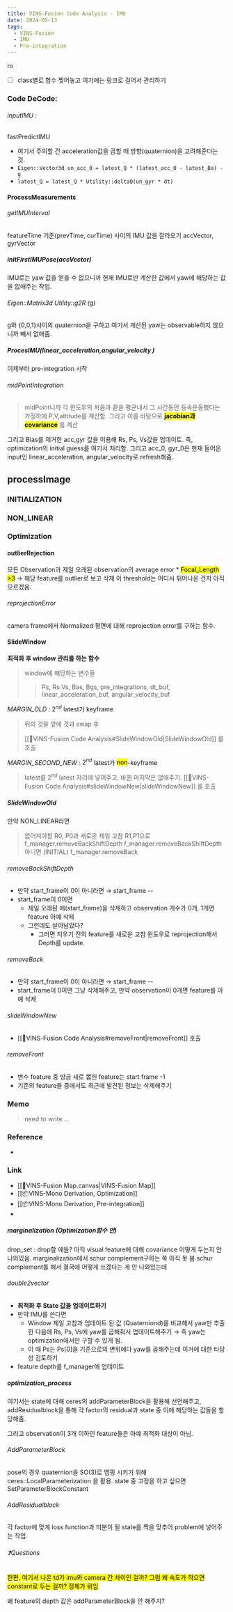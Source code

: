 ```yaml
---
title: VINS-Fusion Code Analysis - IMU
date: 2024-05-13
tags:
  - VINS-Fusion
  - IMU
  - Pre-integration
---
```

ro
- [ ] class별로 함수 찢어놓고 여기에는 링크로 걸어서 관리하기
### Code DeCode: 
###### inputIMU : 
fastPredictIMU
- 여기서 주의할 건 acceleration값을 곱할 때 방향(quaternion)을 고려해준다는 것.
- `Eigen::Vector3d un_acc_0 = latest_Q * (latest_acc_0 - latest_Ba) - g`
- `latest_Q = latest_Q * Utility::deltaQ(un_gyr * dt)`



#### ProcessMeasurements
###### getIMUInterval
featureTime 기준(prevTime, curTime) 사이의 IMU 값을 잘라오기
accVector, gyrVector


##### initFirstIMUPose(accVector)
IMU로는 yaw 값을 얻을 수 없으니까 현재 IMU로만 계산한 값에서 yaw에 해당하는 값을 없애주는 작업.
###### Eigen::Matrix3d Utility::g2R (g)
 g와 {0,0,1}사이의 quaternion을 구하고 여기서 계산된 yaw는 observable하지 않으니까 빼서 없애줌.






##### ProcesIMU(linear_acceleration,angular_velocity )
이제부터 pre-integration 시작
###### midPointIntegration
> midPoint니까 각 윈도우의 처음과 끝을 평균내서 그 시간동안 등속운동했다는 가정하에 P,V,attitude를 계산함.
>  그리고 이를 바탕으로 **<mark class="hltr-yellow">jacobian과 covariance</mark>** 를 계산

그리고 Bias를 제거한 acc,gyr 값을 이용해 Rs, Ps, Vs값을 업데이트. 즉, optimization의 initial guess를 여기서 처리함.
그리고 acc_0, gyr_0은 현재 들어온 input인 linear_acceleration, angular_velocity로 refresh해줌.

## processImage
### INITIALIZATION
### NON_LINEAR

### Optimization

#### outlierRejection
모든 Observation과 제일 오래된 observation의 
average error * <mark class="hltr-red">Focal_Length >3</mark> → 해당 feature를 outlier로 보고 삭제
이 threshold는 어디서 튀어나온 건지 아직 모르겠음.

###### reprojectionError
camera frame에서 Normalized 평면에 대해 reprojection error를 구하는 함수.
#### SlideWindow
**최적화 후 window 관리를 하는 함수**

>window에 해당하는 변수들
>>Ps, Rs
>>Vs, Bas, Bgs, pre_integrations, dt_buf, linear_acceleration_buf, angular_velocity_buf

*MARGIN_OLD* : $2^{nd}$ latest가 keyframe
 > 뒤의 것을 앞에 것과 swap 후 
 > >
 > [[🧩VINS-Fusion Code Analysis#SlideWindowOld|SlideWindowOld]] 를 호출
 
 *MARGIN_SECOND_NEW* : $2^{nd}$ latest가 <mark class="hltr-orange">non</mark>-keyframe
 > latest를 $2^{nd}$ latest 자리에 넣어주고, 바뀐 마지막은 없애주기.
 > [[🧩VINS-Fusion Code Analysis#slideWindowNew|slideWindowNew]] 를 호출
 > 
 > 
##### SlideWindowOld
 만약 NON_LINEAR라면
 > 없어져야할 R0, P0과 새로운 제일 고참 R1,P1으로 f_manager.removeBackShiftDepth
 > f_manager.removeBackShiftDepth
 아니면 (INITIAL)
 > f_manager.removeBack
 
 
###### removeBackShiftDepth
- 만약 start_frame이 0이 아니라면  → start_frame --
- start_frame이 0이면
	- 제일 오래된 애(start_frame)을 삭제하고 observation 개수가 0개, 1개면 feature 아예 삭제
	- 그런데도 살아남았다?
		- 그러면 지우기 전의 feature를 새로운 고참 윈도우로 reprojection해서 Depth를 update.


###### removeBack
- 만약 start_frame이 0이 아니라면 → start_frame --
- start_frame이 0이면 그냥 삭제해주고, 만약 observation이 0개면 feature를 아예 삭제

 > 
 
###### slideWindowNew
- [[🧩VINS-Fusion Code Analysis#removeFront|removeFront]] 호출

###### removeFront
- 변수 feature 중 방금 새로 뽑힌 feature는 start frame -1
- 기존의 feature들 중에서도 최근에 발견된 정보는 삭제해주기

### Memo
> need to write ...

### Reference
- 

### Link
- [[🧩VINS-Fusion Map.canvas|VINS-Fusion Map]]
- [[📦️VINS-Mono Derivation, Optimization]]
- [[📦️VINS-Mono Derivation, Pre-integration]]
- 

##### marginalization (Optimization함수 안)
drop_set : drop할 애들?
아직 visual feature에 대해 covariance 어떻게 두는지 안 나와있음.
marginalization에서 schur complement구하는 쪽 아직 못 봄
schur complement를 해서 결국에 어떻게 쓰겠다는 게 안 나와있는데

###### double2vector
- **최적화 후 State 값을 업데이트하기**
- 만약 IMU를 쓴다면
	- Window 제일 고참과 업데이트 된 값 (Quaterniond)를 비교해서 yaw만 추출한 다음에 Rs, Ps, Vs에 yaw를 곱해줘서 업데이트해주기 → 즉 yaw는 optimization에서만 구할 수 있게 됨.
	- 이 때 Ps는 Ps[0]을 기준으로의 변위에다 yaw를 곱해주는데 이거에 대한 타당성 검토하기
- feature depth를 f_manager에 업데이트

##### optimization_process
여기서는 state에 대해 ceres의 addParameterBlock을 활용해 선언해주고, addResidualblock을 통해 각 factor의 residual과 state 중 이에 해당하는 값들을 할당해줌.

그리고 observation이 3개 이하인 feature들은 아예 최적화 대상이 아님.
###### AddParameterBlock
pose의 경우 quaternion을 SO(3)로 맵핑 시키기 위해 ceres::LocalParameterization 을 활용.
state 중 고정을 하고 싶으면 SetParameterBlockConstant

###### AddResidualblock
각 factor에 맞게 loss function과 미분이 될 state를 짝을 맞추어 problem에 넣어주는 작업.

###### ❓️Questions
<mark class="hltr-red">한편, 여기서 나온 td가 imu와 camera 간 차이인 걸까? 그럼 왜 속도가 작으면 constant로 두는 걸까? 정체가 뭐임</mark>

왜 feature의 depth 값은 addParameterBlock을 안 해주지?